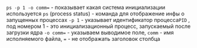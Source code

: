 `ps -p 1 -o comm=` - показывает какая система инициализации используется
`ps` (process status) - команда для отображение инфы о запущенных процессах
`-p 1` - указывает идентификатор процесса`PID` , под номером 1 - это инициализационный процесс, запускаемый после загрузки ядра
`-o comm=` - указываем выводимое поле, `comm` - имя исполняемого файла, `=` - не отображать заголовок столбца

